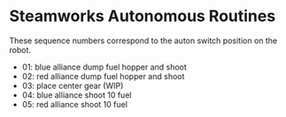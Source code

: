 # Steamworks Autonomous Routines

These sequence numbers correspond to the auton switch position on the robot.

- 01: blue alliance dump fuel hopper and shoot
- 02: red alliance dump fuel hopper and shoot
- 03: place center gear (WIP)
- 04: blue alliance shoot 10 fuel
- 05: red alliance shoot 10 fuel
